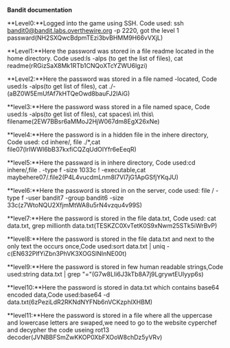 **Bandit documentation**

**Level0:**Logged into the game using SSH. Code used: ssh bandit0@bandit.labs.overthewire.org -p 2220, got the level 1 passward(NH2SXQwcBdpmTEzi3bvBHMM9H66vVXjL)

**Level1:**Here the password was stored in a file readme located in the home directory. Code used:ls -alps (to get the list of files), cat readme(rRGizSaX8Mk1RTb1CNQoXTcYZWU6lgzi)

**Level2:**Here the password was stored in a file named -located, Code used:ls -alps(to get list of files), cat ./-(aBZ0W5EmUfAf7kHTQeOwd8bauFJ2lAiG)

**level3:**Here the password wass stored in a file named space, Code used:ls -alps(to get list of files), cat spaces\ in\ this\ filename(2EW7BBsr6aMMoJ2HjW067dm8EgX26xNe)

**level4:**Here the password is in a hidden file in the inhere directory, Code used: cd inhere/, file ./*,cat file07(lrIWWI6bB37kxfiCQZqUdOIYfr6eEeqR)

**level5:**Here the passward is in inhere directory, Code used:cd inhere/,file . -type f -size 1033c ! -executable,cat maybehere07/.file2(P4L4vucdmLnm8I7Vl7jG1ApGSfjYKqJU)

**level6:**Here the password is stored in on the server, code used: file / -type f -user bandit7 -group bandit6 -size 33c(z7WtoNQU2XfjmMtWA8u5rN4vzqu4v99S)

**level7:**Here the password is stored in the file data.txt, Code used: cat data.txt, grep millionth data.txt(TESKZC0XvTetK0S9xNwm25STk5iWrBvP)

**level8:**Here the password is stored in the file data.txt and next to the only text the occurs once,Code used:sort data.txt | uniq -c(EN632PlfYiZbn3PhVK3XOGSlNInNE00t)

**level9:**Here the password is stored in few human readable strings,Code used:string data.txt | grep "="(G7w8LIi6J3kTb8A7j9LgrywtEUlyyp6s)

**level10:**Here the password is stored in data.txt which contains base64 encoded data,Code used:base64 -d data.txt(6zPeziLdR2RKNdNYFNb6nVCKzphlXHBM)

**level11:**Here the password is stored in a file where all the uppercase and lowercase letters are swaped,we need to go to the website cyperchef and decypher the code useing rot13 decoder(JVNBBFSmZwKKOP0XbFXOoW8chDz5yVRv)

